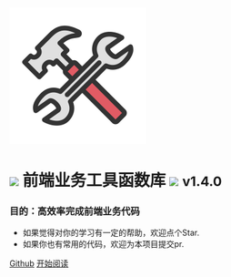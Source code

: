![logo](./_images/icon.svg)

# <image src="./_images/cracker.svg" /> 前端业务工具函数库 <image src="./_images/cracker.svg" /> <small>v1.4.0</small>

### 目的：高效率完成前端业务代码

- 如果觉得对你的学习有一定的帮助，欢迎点个Star.
- 如果你也有常用的代码，欢迎为本项目提交pr.

[Github](https://github.com/Hyhello/utils)
[开始阅读](#hyhelloutils)
